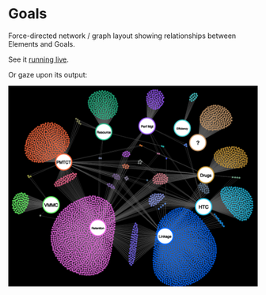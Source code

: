 
# Goals 

Force-directed network / graph layout showing
relationships between Elements and Goals.

See it [running live](https://jonathaneunice.github.io/goals-network/).

Or gaze upon its output:

![network graph](https://raw.githubusercontent.com/jonathaneunice/goals-network/master/plot.png "Goals Visualization Output")

